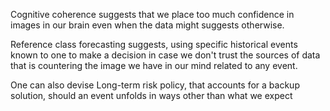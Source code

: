 Cognitive coherence suggests that we place too much confidence in images in our brain even when the data might suggests otherwise.

Reference class forecasting suggests, using specific historical events known to one to make a decision in case we don't trust the sources of data that is countering the image we have in our mind related to any event.

One can also devise Long-term risk policy, that accounts for a backup solution, should an event unfolds in ways other than what we expect